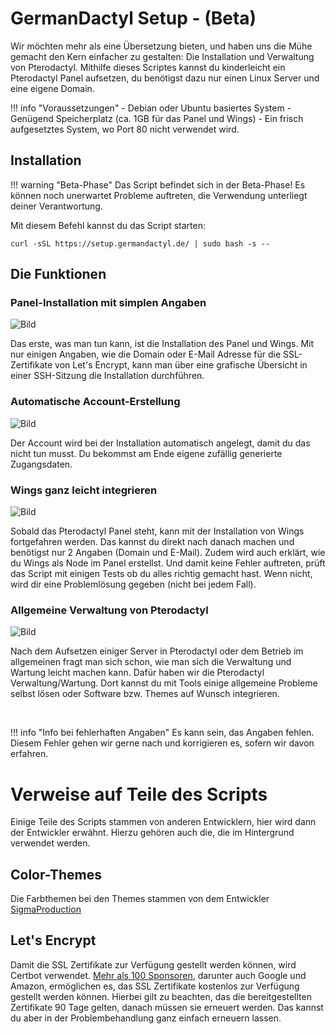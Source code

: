 
# GermanDactyl Setup - (Beta)

Wir möchten mehr als eine Übersetzung bieten, und haben uns die Mühe gemacht den Kern einfacher zu gestalten: Die Installation und Verwaltung von Pterodactyl.
Mithilfe dieses Scriptes kannst du kinderleicht ein Pterodactyl Panel aufsetzen, du benötigst dazu nur einen Linux Server und eine eigene Domain.

!!! info "Voraussetzungen"
    - Debian oder Ubuntu basiertes System
    - Genügend Speicherplatz (ca. 1GB für das Panel und Wings)
    - Ein frisch aufgesetztes System, wo Port 80 nicht verwendet wird.

## Installation

!!! warning "Beta-Phase"
    Das Script befindet sich in der Beta-Phase! Es können noch unerwartet Probleme auftreten, die Verwendung unterliegt deiner Verantwortung.

Mit diesem Befehl kannst du das Script starten:
```
curl -sSL https://setup.germandactyl.de/ | sudo bash -s --
```


## Die Funktionen

### Panel-Installation mit simplen Angaben
![Bild](https://i.imgur.com/7163oVV.png)

Das erste, was man tun kann, ist die Installation des Panel und Wings. Mit nur einigen Angaben, wie die Domain oder E-Mail Adresse für die SSL-Zertifikate von Let's Encrypt, kann man über eine grafische Übersicht in einer SSH-Sitzung die Installation durchführen.

### Automatische Account-Erstellung
![Bild](https://i.imgur.com/lkv65jd.png)

Der Account wird bei der Installation automatisch angelegt, damit du das nicht tun musst. Du bekommst am Ende eigene zufällig generierte Zugangsdaten.

### Wings ganz leicht integrieren
![Bild](https://i.imgur.com/Ca6BrLS.png)

Sobald das Pterodactyl Panel steht, kann mit der Installation von Wings fortgefahren werden. Das kannst du direkt nach danach machen und benötigst nur 2 Angaben (Domain und E-Mail). Zudem wird auch erklärt, wie du Wings als Node im Panel erstellst. Und damit keine Fehler auftreten, prüft das Script mit einigen Tests ob du alles richtig gemacht hast. Wenn nicht, wird dir eine Problemlösung gegeben (nicht bei jedem Fall).

### Allgemeine Verwaltung von Pterodactyl
![Bild](https://i.imgur.com/uYh4sg4.png)

Nach dem Aufsetzen einiger Server in Pterodactyl oder dem Betrieb im allgemeinen fragt man sich schon, wie man sich die Verwaltung und Wartung leicht machen kann. Dafür haben wir die Pterodactyl Verwaltung/Wartung. Dort kannst du mit Tools einige allgemeine Probleme selbst lösen oder Software bzw. Themes auf Wunsch integrieren.

<br>

!!! info "Info bei fehlerhaften Angaben"
    Es kann sein, das Angaben fehlen. Diesem Fehler gehen wir gerne nach und korrigieren es, sofern wir davon erfahren.

# Verweise auf Teile des Scripts

Einige Teile des Scripts stammen von anderen Entwicklern, hier wird dann der Entwickler erwähnt. Hierzu gehören auch die, die im Hintergrund verwendet werden.

## Color-Themes
Die Farbthemen bei den Themes stammen von dem Entwickler  [SigmaProduction](https://github.com/Sigma-Production/PteroFreeStuffinstaller)

## Let's Encrypt
Damit die SSL Zertifikate zur Verfügung gestellt werden können, wird Certbot verwendet. [Mehr als 100 Sponsoren](https://letsencrypt.org/de/sponsors/), darunter auch Google und Amazon, ermöglichen es, das SSL Zertifikate kostenlos zur Verfügung gestellt werden können. Hierbei gilt zu beachten, das die bereitgestellten Zertifikate 90 Tage gelten, danach müssen sie erneuert werden. Das kannst du aber in der Problembehandlung ganz einfach erneuern lassen. 
